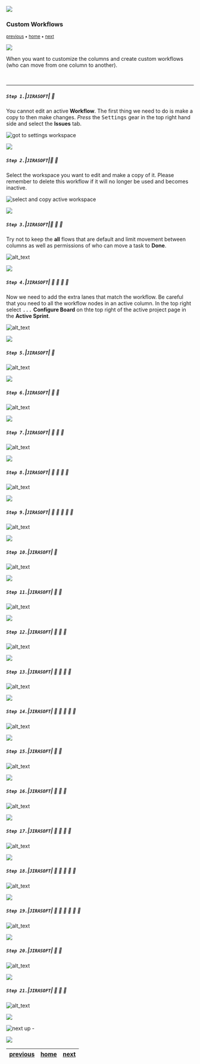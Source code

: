 ![](../images/line3.png)

### Custom Workflows

<sub>[previous](../) • [home](../README.md#user-content-ue5-jira-software) • [next](../)</sub>

![](../images/line3.png)

When you want to customize the columns and create custom workflows (who can move from one column to another).

<br>

---

##### `Step 1.`\|`JIRASOFT`| :small_blue_diamond:

You cannot edit an active **Workflow**. The first thing we need to do is make a copy to then make changes.  *Press* the <kbd>Settings</kbd> gear in the top right hand side and select the **Issues** tab.

![got to settings workspace](images/settingsIssues.png)

![](../images/line2.png)

##### `Step 2.`\|`JIRASOFT`|:small_blue_diamond: :small_blue_diamond: 

Select the workspace you want to edit and make a copy of it.  Please remember to delete this workflow if it will no longer be used and becomes inactive.

![select and copy active workspace](images/copyWorkflow.png)

![](../images/line2.png)

##### `Step 3.`\|`JIRASOFT`|:small_blue_diamond: :small_blue_diamond: :small_blue_diamond:

Try not to keep the **all** flows that are default and limit movement between columns as well as permissions of who can move a task to **Done**.

![alt_text](images/createWorkflow.png)

![](../images/line2.png)

##### `Step 4.`\|`JIRASOFT`| :small_blue_diamond: :small_blue_diamond: :small_blue_diamond: :small_blue_diamond:

Now we need to add the extra lanes that match the workflow.  Be careful that you need to all the workflow nodes in an active column.  In the top right select <kbd>...</kbd> **Configure Board** on thte top right of the active project page in the **Active Sprint**.

![alt_text](images/configureBoard.png)

![](../images/line2.png)

##### `Step 5.`\|`JIRASOFT`| :small_orange_diamond:

![alt_text](images/.png)

![](../images/line2.png)

##### `Step 6.`\|`JIRASOFT`| :small_orange_diamond: :small_blue_diamond:

![alt_text](images/.png)

![](../images/line2.png)

##### `Step 7.`\|`JIRASOFT`| :small_orange_diamond: :small_blue_diamond: :small_blue_diamond:

![alt_text](images/.png)

![](../images/line2.png)

##### `Step 8.`\|`JIRASOFT`| :small_orange_diamond: :small_blue_diamond: :small_blue_diamond: :small_blue_diamond:

![alt_text](images/.png)

![](../images/line2.png)

##### `Step 9.`\|`JIRASOFT`| :small_orange_diamond: :small_blue_diamond: :small_blue_diamond: :small_blue_diamond: :small_blue_diamond:

![alt_text](images/.png)

![](../images/line2.png)

##### `Step 10.`\|`JIRASOFT`| :large_blue_diamond:

![alt_text](images/.png)

![](../images/line2.png)

##### `Step 11.`\|`JIRASOFT`| :large_blue_diamond: :small_blue_diamond: 

![alt_text](images/.png)

![](../images/line2.png)

##### `Step 12.`\|`JIRASOFT`| :large_blue_diamond: :small_blue_diamond: :small_blue_diamond: 

![alt_text](images/.png)

![](../images/line2.png)

##### `Step 13.`\|`JIRASOFT`| :large_blue_diamond: :small_blue_diamond: :small_blue_diamond:  :small_blue_diamond: 

![alt_text](images/.png)

![](../images/line2.png)

##### `Step 14.`\|`JIRASOFT`| :large_blue_diamond: :small_blue_diamond: :small_blue_diamond: :small_blue_diamond:  :small_blue_diamond: 

![alt_text](images/.png)

![](../images/line2.png)

##### `Step 15.`\|`JIRASOFT`| :large_blue_diamond: :small_orange_diamond: 

![alt_text](images/.png)

![](../images/line2.png)

##### `Step 16.`\|`JIRASOFT`| :large_blue_diamond: :small_orange_diamond:   :small_blue_diamond: 

![alt_text](images/.png)

![](../images/line2.png)

##### `Step 17.`\|`JIRASOFT`| :large_blue_diamond: :small_orange_diamond: :small_blue_diamond: :small_blue_diamond:

![alt_text](images/.png)

![](../images/line2.png)

##### `Step 18.`\|`JIRASOFT`| :large_blue_diamond: :small_orange_diamond: :small_blue_diamond: :small_blue_diamond: :small_blue_diamond:

![alt_text](images/.png)

![](../images/line2.png)

##### `Step 19.`\|`JIRASOFT`| :large_blue_diamond: :small_orange_diamond: :small_blue_diamond: :small_blue_diamond: :small_blue_diamond: :small_blue_diamond:

![alt_text](images/.png)

![](../images/line2.png)

##### `Step 20.`\|`JIRASOFT`| :large_blue_diamond: :large_blue_diamond:

![alt_text](images/.png)

![](../images/line2.png)

##### `Step 21.`\|`JIRASOFT`| :large_blue_diamond: :large_blue_diamond: :small_blue_diamond:

![alt_text](images/.png)

![](../images/line.png)

<!-- <img src="https://via.placeholder.com/1000x100/45D7CA/000000/?text=Next Up - ADD NEXT PAGE"> -->

![next up - ](images/banner.png)

![](../images/line.png)

| [previous](../)| [home](../README.md#user-content-ue5-jira-software) | [next](../)|
|---|---|---|
